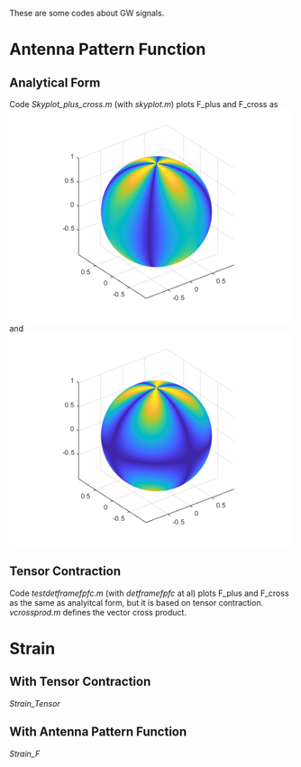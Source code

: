 These are some codes about GW signals.
# Antenna Pattern Function
## Analytical Form
Code _Skyplot_plus_cross.m_ (with _skyplot.m_) plots F_plus and F_cross as ![F_p](https://raw.githubusercontent.com/guoxiaowhu/GWSC_NAOC/main/figs/F_plus.png) and ![F_c](https://raw.githubusercontent.com/guoxiaowhu/GWSC_NAOC/main/figs/F_cross.png)

## Tensor Contraction
Code _testdetframefpfc.m_ (with _detframefpfc_ at al) plots F_plus and F_cross as the same as analyitcal form, but it is based on tensor contraction. _vcrossprod.m_ defines the vector cross product.

# Strain
## With Tensor Contraction
_Strain\_Tensor_
## With Antenna Pattern Function
_Strain\_F_
